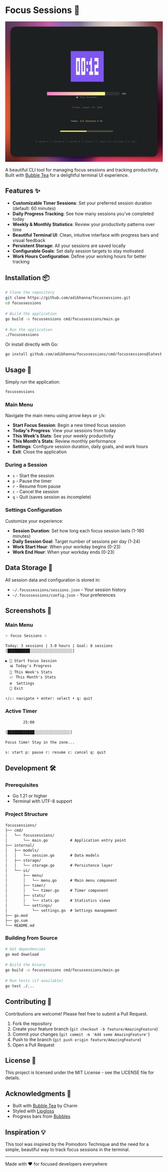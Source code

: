 # Focus Sessions 🎯

<div align="center">
  <img src="assets/focus.png" alt="Focus Sessions" width="600"/>
</div>

A beautiful CLI tool for managing focus sessions and tracking productivity. Built with [Bubble Tea](https://github.com/charmbracelet/bubbletea) for a delightful terminal UI experience.

## Features ✨

- **Customizable Timer Sessions**: Set your preferred session duration (default: 60 minutes)
- **Daily Progress Tracking**: See how many sessions you've completed today
- **Weekly & Monthly Statistics**: Review your productivity patterns over time
- **Beautiful Terminal UI**: Clean, intuitive interface with progress bars and visual feedback
- **Persistent Storage**: All your sessions are saved locally
- **Configurable Goals**: Set daily session targets to stay motivated
- **Work Hours Configuration**: Define your working hours for better tracking

## Installation 📦

```bash
# Clone the repository
git clone https://github.com/adibhanna/focussessions.git
cd focussessions

# Build the application
go build -o focussessions cmd/focussessions/main.go

# Run the application
./focussessions
```

Or install directly with Go:

```bash
go install github.com/adibhanna/focussessions/cmd/focussessions@latest
```

## Usage 🚀

Simply run the application:

```bash
focussessions
```

### Main Menu

Navigate the main menu using arrow keys or `j`/`k`:

- **Start Focus Session**: Begin a new timed focus session
- **Today's Progress**: View your sessions from today
- **This Week's Stats**: See your weekly productivity
- **This Month's Stats**: Review monthly performance
- **Settings**: Configure session duration, daily goals, and work hours
- **Exit**: Close the application

### During a Session

- `s` - Start the session
- `p` - Pause the timer
- `r` - Resume from pause
- `c` - Cancel the session
- `q` - Quit (saves session as incomplete)

### Settings Configuration

Customize your experience:

- **Session Duration**: Set how long each focus session lasts (1-180 minutes)
- **Daily Session Goal**: Target number of sessions per day (1-24)
- **Work Start Hour**: When your workday begins (0-23)
- **Work End Hour**: When your workday ends (0-23)

## Data Storage 📁

All session data and configuration is stored in:
- `~/.focussessions/sessions.json` - Your session history
- `~/.focussessions/config.json` - Your preferences

## Screenshots 📸

### Main Menu
```
✨ Focus Sessions ✨

Today: 3 sessions | 3.0 hours | Goal: 8 sessions
[██████████░░░░░░░░░░░░░░░░░░░]

▶ 🚀 Start Focus Session
  📊 Today's Progress
  📅 This Week's Stats
  📈 This Month's Stats
  ⚙️  Settings
  👋 Exit

↑/↓: navigate • enter: select • q: quit
```

### Active Timer
```
        25:00
        
[████████████░░░░░░░░░░░░░░░░]

Focus time! Stay in the zone...

s: start p: pause r: resume c: cancel q: quit
```

## Development 🛠

### Prerequisites

- Go 1.21 or higher
- Terminal with UTF-8 support

### Project Structure

```
focussessions/
├── cmd/
│   └── focussessions/
│       └── main.go          # Application entry point
├── internal/
│   ├── models/
│   │   └── session.go       # Data models
│   ├── storage/
│   │   └── storage.go       # Persistence layer
│   └── ui/
│       ├── menu/
│       │   └── menu.go      # Main menu component
│       ├── timer/
│       │   └── timer.go     # Timer component
│       ├── stats/
│       │   └── stats.go     # Statistics views
│       └── settings/
│           └── settings.go  # Settings management
├── go.mod
├── go.sum
└── README.md
```

### Building from Source

```bash
# Get dependencies
go mod download

# Build the binary
go build -o focussessions cmd/focussessions/main.go

# Run tests (if available)
go test ./...
```

## Contributing 🤝

Contributions are welcome! Please feel free to submit a Pull Request.

1. Fork the repository
2. Create your feature branch (`git checkout -b feature/AmazingFeature`)
3. Commit your changes (`git commit -m 'Add some AmazingFeature'`)
4. Push to the branch (`git push origin feature/AmazingFeature`)
5. Open a Pull Request

## License 📄

This project is licensed under the MIT License - see the LICENSE file for details.

## Acknowledgments 🙏

- Built with [Bubble Tea](https://github.com/charmbracelet/bubbletea) by Charm
- Styled with [Lipgloss](https://github.com/charmbracelet/lipgloss)
- Progress bars from [Bubbles](https://github.com/charmbracelet/bubbles)

## Inspiration 💡

This tool was inspired by the Pomodoro Technique and the need for a simple, beautiful way to track focus sessions in the terminal.

---

Made with ❤️ for focused developers everywhere